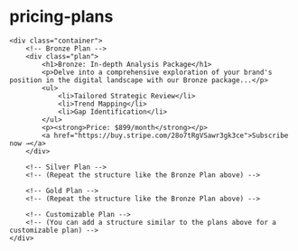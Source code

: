 # pricing-plans
<!DOCTYPE html>
<html lang="en">

<head>
    <meta charset="UTF-8">
    <meta name="viewport" content="width=device-width, initial-scale=1.0">
    <title>Pricing Plans</title>
    <style>
        /* Add your styling here */
    </style>
</head>

<body>

    <div class="container">
        <!-- Bronze Plan -->
        <div class="plan">
            <h1>Bronze: In-depth Analysis Package</h1>
            <p>Delve into a comprehensive exploration of your brand's position in the digital landscape with our Bronze package...</p>
            <ul>
                <li>Tailored Strategic Review</li>
                <li>Trend Mapping</li>
                <li>Gap Identification</li>
            </ul>
            <p><strong>Price: $899/month</strong></p>
            <a href="https://buy.stripe.com/28o7tRgVSawr3gk3ce">Subscribe now →</a>
        </div>

        <!-- Silver Plan -->
        <!-- (Repeat the structure like the Bronze Plan above) -->

        <!-- Gold Plan -->
        <!-- (Repeat the structure like the Bronze Plan above) -->

        <!-- Customizable Plan -->
        <!-- (You can add a structure similar to the plans above for a customizable plan) -->
    </div>

</body>

</html>
